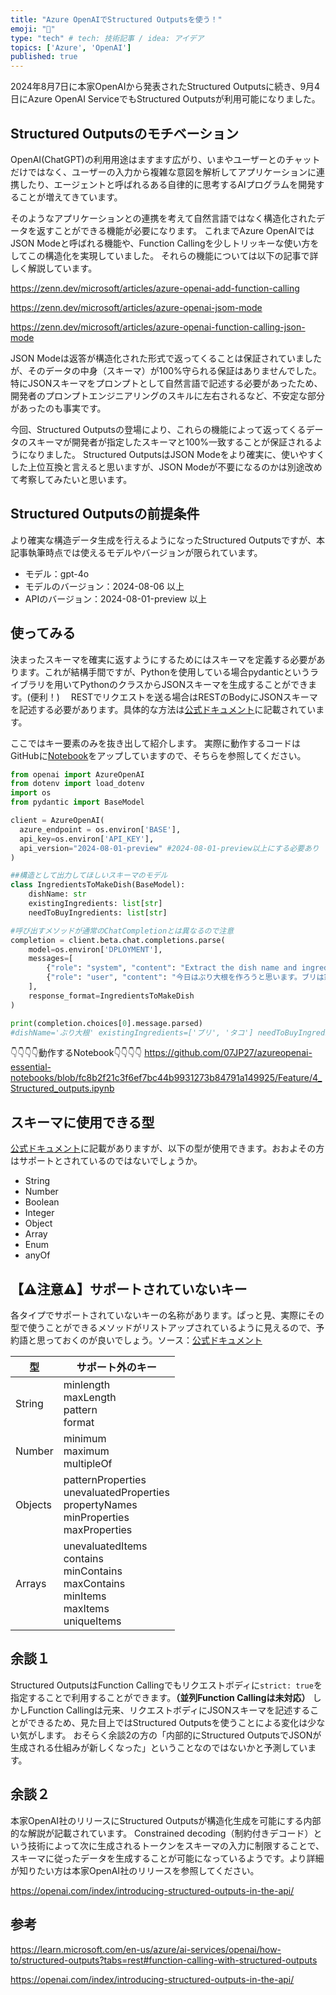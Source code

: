 ```yaml
---
title: "Azure OpenAIでStructured Outputsを使う！"
emoji: "🐥"
type: "tech" # tech: 技術記事 / idea: アイデア
topics: ['Azure', 'OpenAI']
published: true
---
```


2024年8月7日に本家OpenAIから発表されたStructured Outputsに続き、9月4日にAzure OpenAI ServiceでもStructured Outputsが利用可能になりました。


## Structured Outputsのモチベーション
OpenAI(ChatGPT)の利用用途はますます広がり、いまやユーザーとのチャットだけではなく、ユーザーの入力から複雑な意図を解析してアプリケーションに連携したり、エージェントと呼ばれるある自律的に思考するAIプログラムを開発することが増えてきています。

そのようなアプリケーションとの連携を考えて自然言語ではなく構造化されたデータを返すことができる機能が必要になります。
これまでAzure OpenAIではJSON Modeと呼ばれる機能や、Function Callingを少しトリッキーな使い方をしてこの構造化を実現していました。
それらの機能については以下の記事で詳しく解説しています。

https://zenn.dev/microsoft/articles/azure-openai-add-function-calling

https://zenn.dev/microsoft/articles/azure-openai-jsom-mode

https://zenn.dev/microsoft/articles/azure-openai-function-calling-json-mode

JSON Modeは返答が構造化された形式で返ってくることは保証されていましたが、そのデータの中身（スキーマ）が100%守られる保証はありませんでした。
特にJSONスキーマをプロンプトとして自然言語で記述する必要があったため、開発者のプロンプトエンジニアリングのスキルに左右されるなど、不安定な部分があったのも事実です。

今回、Structured Outputsの登場により、これらの機能によって返ってくるデータのスキーマが開発者が指定したスキーマと100%一致することが保証されるようになりました。
Structured OutputsはJSON Modeをより確実に、使いやすくした上位互換と言えると思いますが、JSON Modeが不要になるのかは別途改めて考察してみたいと思います。

## Structured Outputsの前提条件
より確実な構造データ生成を行えるようになったStructured Outputsですが、本記事執筆時点では使えるモデルやバージョンが限られています。
- モデル：gpt-4o
- モデルのバージョン：2024-08-06 以上
- APIのバージョン：2024-08-01-preview 以上

## 使ってみる
決まったスキーマを確実に返すようにするためにはスキーマを定義する必要があります。これが結構手間ですが、Pythonを使用している場合pydanticというライブラリを用いてPythonのクラスからJSONスキーマを生成することができます。(便利！)　
RESTでリクエストを送る場合はRESTのBodyにJSONスキーマを記述する必要があります。具体的な方法は[公式ドキュメント](https://learn.microsoft.com/en-us/azure/ai-services/openai/how-to/structured-outputs?tabs=rest)に記載されています。

ここではキー要素のみを抜き出して紹介します。
実際に動作するコードはGitHubに[Notebook](https://github.com/07JP27/azureopenai-essential-notebooks/blob/fc8b2f21c3f6ef7bc44b9931273b84791a149925/Feature/4_Structured_outputs.ipynb)をアップしていますので、そちらを参照してください。

```python
from openai import AzureOpenAI
from dotenv import load_dotenv
import os
from pydantic import BaseModel

client = AzureOpenAI(
  azure_endpoint = os.environ['BASE'], 
  api_key=os.environ['API_KEY'],  
  api_version="2024-08-01-preview" #2024-08-01-preview以上にする必要あり
)

##構造として出力してほしいスキーマのモデル
class IngredientsToMakeDish(BaseModel):
    dishName: str
    existingIngredients: list[str]
    needToBuyIngredients: list[str]

#呼び出すメソッドが通常のChatCompletionとは異なるので注意
completion = client.beta.chat.completions.parse( 
    model=os.environ['DPLOYMENT'],
    messages=[
        {"role": "system", "content": "Extract the dish name and ingredients that already have and need to buy information."},
        {"role": "user", "content": "今日はぶり大根を作ろうと思います。ブリは家にありますが、ネギと大根がないです。そういえばぶり大根には普通入れないタコもあるので入れてみましょう。"},
    ],
    response_format=IngredientsToMakeDish
)

print(completion.choices[0].message.parsed)
#dishName='ぶり大根' existingIngredients=['ブリ', 'タコ'] needToBuyIngredients=['ネギ', '大根']
```

👇👇👇👇動作するNotebook👇👇👇👇
https://github.com/07JP27/azureopenai-essential-notebooks/blob/fc8b2f21c3f6ef7bc44b9931273b84791a149925/Feature/4_Structured_outputs.ipynb


## スキーマに使用できる型
[公式ドキュメント](https://learn.microsoft.com/en-us/azure/ai-services/openai/how-to/structured-outputs?tabs=rest#supported-schemas-and-limitations)に記載がありますが、以下の型が使用できます。おおよその方はサポートとされているのではないでしょうか。
- String
- Number
- Boolean
- Integer
- Object
- Array
- Enum
- anyOf

## 【⚠️注意⚠️】サポートされていないキー
各タイプでサポートされていないキーの名称があります。ぱっと見、実際にその型で使うことができるメソッドがリストアップされているように見えるので、予約語と思っておくのが良いでしょう。ソース：[公式ドキュメント](https://learn.microsoft.com/en-us/azure/ai-services/openai/how-to/structured-outputs?tabs=rest#unsupported-type-specific-keywords)

| 型    | サポート外のキー                                         |  
|---------|-------------------------------------------------------------|  
| String  | minlength<br>maxLength<br>pattern<br>format                 |  
| Number  | minimum<br>maximum<br>multipleOf                            |  
| Objects | patternProperties<br>unevaluatedProperties<br>propertyNames<br>minProperties<br>maxProperties |  
| Arrays  | unevaluatedItems<br>contains<br>minContains<br>maxContains<br>minItems<br>maxItems<br>uniqueItems |  


## 余談１
Structured OutputsはFunction Callingでもリクエストボディに`strict: true`を指定することで利用することができます。**（並列Function Callingは未対応）**
しかしFunction Callingは元来、リクエストボディにJSONスキーマを記述することができるため、見た目上ではStructured Outputsを使うことによる変化は少ない気がします。
おそらく余談2の方の「内部的にStructured OutputsでJSONが生成される仕組みが新しくなった」ということなのではないかと予測しています。

## 余談２
本家OpenAI社のリリースにStructured Outputsが構造化生成を可能にする内部的な解説が記載されています。
Constrained decoding（制約付きデコード）という技術によって次に生成されるトークンをスキーマの入力に制限することで、スキーマに従ったデータを生成することが可能になっているようです。より詳細が知りたい方は本家OpenAI社のリリースを参照してください。

https://openai.com/index/introducing-structured-outputs-in-the-api/



## 参考
https://learn.microsoft.com/en-us/azure/ai-services/openai/how-to/structured-outputs?tabs=rest#function-calling-with-structured-outputs

https://openai.com/index/introducing-structured-outputs-in-the-api/